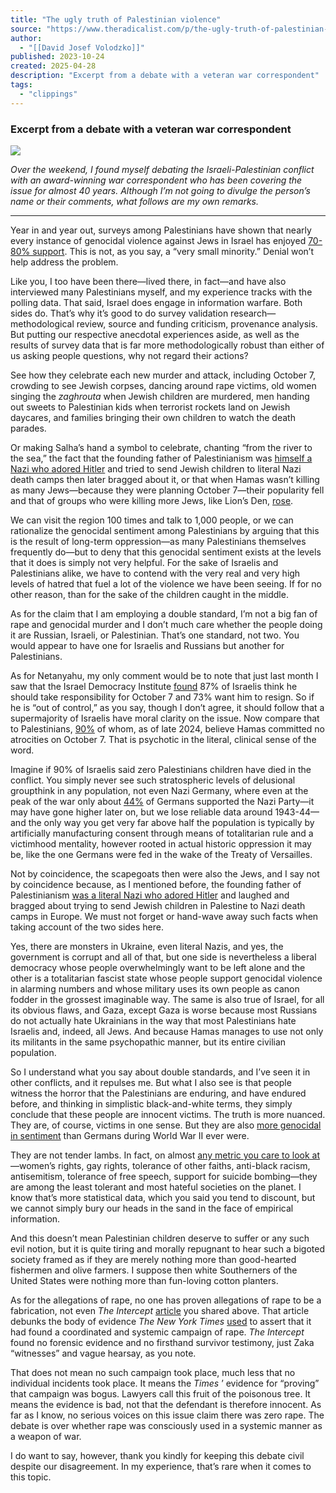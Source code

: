 ```yaml
---
title: "The ugly truth of Palestinian violence"
source: "https://www.theradicalist.com/p/the-ugly-truth-of-palestinian-violence?publication_id=791573&post_id=162343651&isFreemail=true&r=7br8e&triedRedirect=true"
author:
  - "[[David Josef Volodzko]]"
published: 2023-10-24
created: 2025-04-28
description: "Excerpt from a debate with a veteran war correspondent"
tags:
  - "clippings"
---
```

### Excerpt from a debate with a veteran war correspondent

![](https://substackcdn.com/image/fetch/w_424)

*Over the weekend, I found myself debating the Israeli-Palestinian conflict with an award-winning war correspondent who has been covering the issue for almost 40 years. Although I’m not going to divulge the person’s name or their comments, what follows are my own remarks.*

---

Year in and year out, surveys among Palestinians have shown that nearly every instance of genocidal violence against Jews in Israel has enjoyed [70-80% support](https://www.theradicalist.com/p/the-problem-is-palestinian-culture). This is not, as you say, a “very small minority.” Denial won’t help address the problem.

Like you, I too have been there—lived there, in fact—and have also interviewed many Palestinians myself, and my experience tracks with the polling data. That said, Israel does engage in information warfare. Both sides do. That’s why it’s good to do survey validation research—methodological review, source and funding criticism, provenance analysis. But putting our respective anecdotal experiences aside, as well as the results of survey data that is far more methodologically robust than either of us asking people questions, why not regard their actions?

See how they celebrate each new murder and attack, including October 7, crowding to see Jewish corpses, dancing around rape victims, old women singing the *zaghrouta* when Jewish children are murdered, men handing out sweets to Palestinian kids when terrorist rockets land on Jewish daycares, and families bringing their own children to watch the death parades.

Or making Salha’s hand a symbol to celebrate, chanting “from the river to the sea,” the fact that the founding father of Palestinianism was [himself a Nazi who adored Hitler](https://www.theradicalist.com/p/the-nazi-roots-of-palestinianism?utm_source=publication-search) and tried to send Jewish children to literal Nazi death camps then later bragged about it, or that when Hamas wasn’t killing as many Jews—because they were planning October 7—their popularity fell and that of groups who were killing more Jews, like Lion’s Den, [rose](https://www.theradicalist.com/p/the-problem-is-palestinian-culture).

We can visit the region 100 times and talk to 1,000 people, or we can rationalize the genocidal sentiment among Palestinians by arguing that this is the result of long-term oppression—as many Palestinians themselves frequently do—but to deny that this genocidal sentiment exists at the levels that it does is simply not very helpful. For the sake of Israelis and Palestinians alike, we have to contend with the very real and very high levels of hatred that fuel a lot of the violence we have been seeing. If for no other reason, than for the sake of the children caught in the middle.

As for the claim that I am employing a double standard, I’m not a big fan of rape and genocidal murder and I don’t much care whether the people doing it are Russian, Israeli, or Palestinian. That’s one standard, not two. You would appear to have one for Israelis and Russians but another for Palestinians.

As for Netanyahu, my only comment would be to note that just last month I saw that the Israel Democracy Institute [found](https://en.idi.org.il/articles/58648) 87% of Israelis think he should take responsibility for October 7 and 73% want him to resign. So if he is “out of control,” as you say, though I don’t agree, it should follow that a supermajority of Israelis have moral clarity on the issue. Now compare that to Palestinians, [90%](https://www.pcpsr.org/en/node/991) of whom, as of late 2024, believe Hamas committed no atrocities on October 7. That is psychotic in the literal, clinical sense of the word.

Imagine if 90% of Israelis said zero Palestinians children have died in the conflict. You simply never see such stratospheric levels of delusional groupthink in any population, not even Nazi Germany, where even at the peak of the war only about [44%](https://www.theradicalist.com/p/bitter-to-the-burned-mouth?utm_source=publication-search) of Germans supported the Nazi Party—it may have gone higher later on, but we lose reliable data around 1943-44—and the only way you get very far above half the population is typically by artificially manufacturing consent through means of totalitarian rule and a victimhood mentality, however rooted in actual historic oppression it may be, like the one Germans were fed in the wake of the Treaty of Versailles.

Not by coincidence, the scapegoats then were also the Jews, and I say not by coincidence because, as I mentioned before, the founding father of Palestinianism [was a literal Nazi who adored Hitler](https://www.theradicalist.com/p/the-nazi-roots-of-palestinianism?utm_source=publication-search) and laughed and bragged about trying to send Jewish children in Palestine to Nazi death camps in Europe. We must not forget or hand-wave away such facts when taking account of the two sides here.

Yes, there are monsters in Ukraine, even literal Nazis, and yes, the government is corrupt and all of that, but one side is nevertheless a liberal democracy whose people overwhelmingly want to be left alone and the other is a totalitarian fascist state whose people support genocidal violence in alarming numbers and whose military uses its own people as canon fodder in the grossest imaginable way. The same is also true of Israel, for all its obvious flaws, and Gaza, except Gaza is worse because most Russians do not actually hate Ukrainians in the way that most Palestinians hate Israelis and, indeed, all Jews. And because Hamas manages to use not only its militants in the same psychopathic manner, but its entire civilian population.

So I understand what you say about double standards, and I’ve seen it in other conflicts, and it repulses me. But what I also see is that people witness the horror that the Palestinians are enduring, and have endured before, and thinking in simplistic black-and-white terms, they simply conclude that these people are innocent victims. The truth is more nuanced. They are, of course, victims in one sense. But they are also [more genocidal in sentiment](https://www.theradicalist.com/p/the-case-for-colonizing-gaza?utm_source=publication-search) than Germans during World War II ever were.

They are not tender lambs. In fact, on almost [any metric you care to look at](https://www.pewresearch.org/religion/2013/04/30/the-worlds-muslims-religion-politics-society-overview/) —women’s rights, gay rights, tolerance of other faiths, anti-black racism, antisemitism, tolerance of free speech, support for suicide bombing—they are among the least tolerant and most hateful societies on the planet. I know that’s more statistical data, which you said you tend to discount, but we cannot simply bury our heads in the sand in the face of empirical information.

And this doesn’t mean Palestinian children deserve to suffer or any such evil notion, but it is quite tiring and morally repugnant to hear such a bigoted society framed as if they are merely nothing more than good-hearted fishermen and olive farmers. I suppose then white Southerners of the United States were nothing more than fun-loving cotton planters.

As for the allegations of rape, no one has proven allegations of rape to be a fabrication, not even *The Intercept* [article](https://theintercept.com/2024/02/28/new-york-times-anat-schwartz-october-7/) you shared above. That article debunks the body of evidence *The New York Times* [used](https://www.nytimes.com/2023/12/28/world/middleeast/oct-7-attacks-hamas-israel-sexual-violence.html) to assert that it had found a coordinated and systemic campaign of rape. *The Intercept* found no forensic evidence and no firsthand survivor testimony, just Zaka “witnesses” and vague hearsay, as you note.

That does not mean no such campaign took place, much less that no individual incidents took place. It means the *Times* ’ evidence for “proving” that campaign was bogus. Lawyers call this fruit of the poisonous tree. It means the evidence is bad, not that the defendant is therefore innocent. As far as I know, no serious voices on this issue claim there was zero rape. The debate is over whether rape was consciously used in a systemic manner as a weapon of war.

I do want to say, however, thank you kindly for keeping this debate civil despite our disagreement. In my experience, that’s rare when it comes to this topic.